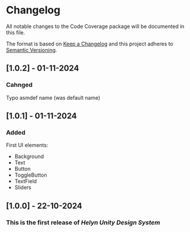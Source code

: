 # Changelog
All notable changes to the Code Coverage package will be documented in this file.

The format is based on [Keep a Changelog](http://keepachangelog.com/en/1.0.0/)
and this project adheres to [Semantic Versioning](http://semver.org/spec/v2.0.0.html).


## [1.0.2] - 01-11-2024
### Cahnged
Typo
asmdef name (was default name)

## [1.0.1] - 01-11-2024
### Added
First UI elements:
- Background
- Text
- Button
- ToggleButton
- TextField
- Sliders

## [1.0.0] - 22-10-2024
### This is the first release of *Helyn Unity Design System*
